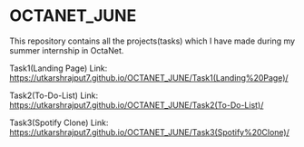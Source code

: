 # OCTANET_JUNE
This repository contains all the projects(tasks) which I have made during my summer internship in OctaNet.


Task1(Landing Page) Link: https://utkarshrajput7.github.io/OCTANET_JUNE/Task1(Landing%20Page)/

Task2(To-Do-List) Link: https://utkarshrajput7.github.io/OCTANET_JUNE/Task2(To-Do-List)/

Task3(Spotify Clone) Link: https://utkarshrajput7.github.io/OCTANET_JUNE/Task3(Spotify%20Clone)/

